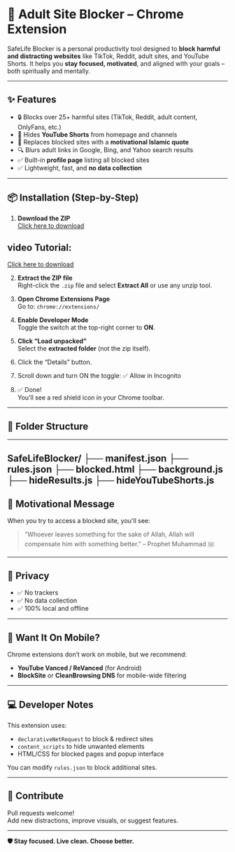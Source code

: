 # 🚫 Adult Site Blocker – Chrome Extension

SafeLife Blocker is a personal productivity tool designed to **block harmful and distracting websites** like TikTok, Reddit, adult sites, and YouTube Shorts. It helps you **stay focused, motivated**, and aligned with your goals – both spiritually and mentally.

---

## ✨ Features

- 🔒 Blocks over 25+ harmful sites (TikTok, Reddit, adult content, OnlyFans, etc.)
- 🚫 Hides **YouTube Shorts** from homepage and channels
- 🧠 Replaces blocked sites with a **motivational Islamic quote**
- 🔍 Blurs adult links in Google, Bing, and Yahoo search results
- ✅ Built-in **profile page** listing all blocked sites
- ✅ Lightweight, fast, and **no data collection**

---

## 📦 Installation (Step-by-Step)

1. **Download the ZIP**  
   [Click here to download](https://github.com/Jalalkhan96/chrome-extensions/blob/main/Block%20adult%20site/saveLife.rar)  

 ## video Tutorial:
 [Click here to download](http://github.com/Jalalkhan96/chrome-extensions/tree/main/How%20to%20add%20Extension)  

2. **Extract the ZIP file**  
   Right-click the `.zip` file and select **Extract All** or use any unzip tool.

3. **Open Chrome Extensions Page**  
   Go to: `chrome://extensions/`

4. **Enable Developer Mode**  
   Toggle the switch at the top-right corner to **ON**.

5. **Click “Load unpacked”**  
   Select the **extracted folder** (not the zip itself).

6. Click the “Details” button.

7. Scroll down and turn ON the toggle:
✅ Allow in Incognito

8. ✅ Done!  
   You’ll see a red shield icon in your Chrome toolbar.

---

## 📂 Folder Structure
---
SafeLifeBlocker/
├── manifest.json
├── rules.json
├── blocked.html
├── background.js
├── hideResults.js
├── hideYouTubeShorts.js
---
## 🧠 Motivational Message

When you try to access a blocked site, you'll see:

> “Whoever leaves something for the sake of Allah, Allah will compensate him with something better.” – Prophet Muhammad ﷺ

---

## 🔐 Privacy

- ✅ No trackers  
- ✅ No data collection  
- ✅ 100% local and offline

---

## 📱 Want It On Mobile?

Chrome extensions don’t work on mobile, but we recommend:
- **YouTube Vanced / ReVanced** (for Android)
- **BlockSite** or **CleanBrowsing DNS** for mobile-wide filtering

---

## 💻 Developer Notes

This extension uses:
- `declarativeNetRequest` to block & redirect sites
- `content_scripts` to hide unwanted elements
- HTML/CSS for blocked pages and popup interface

You can modify `rules.json` to block additional sites.

---

## 🤝 Contribute

Pull requests welcome!  
Add new distractions, improve visuals, or suggest features.

---

**🛡️ Stay focused. Live clean. Choose better.**
